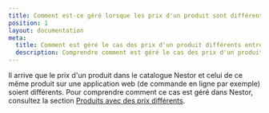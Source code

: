 ```yaml
---
title: Comment est-ce géré lorsque les prix d'un produit sont différents entre Nestor et une application web ?
position: 1
layout: documentation
meta:
  title: Comment est géré le cas des prix d'un produit différents entre Nestor et une application web
  description: Comprendre comment est géré le cas des prix d'un produit différents entre Nestor et une application web.
---
```


Il arrive que le prix d'un produit dans le catalogue Nestor et celui de ce même produit sur une application web (de commande en ligne par exemple) soient différents. Pour comprendre comment ce cas est géré dans Nestor, consultez la section [Produits avec des prix différents](/apps/nestor/commandes#produits-avec-des-prix-diff-rents).